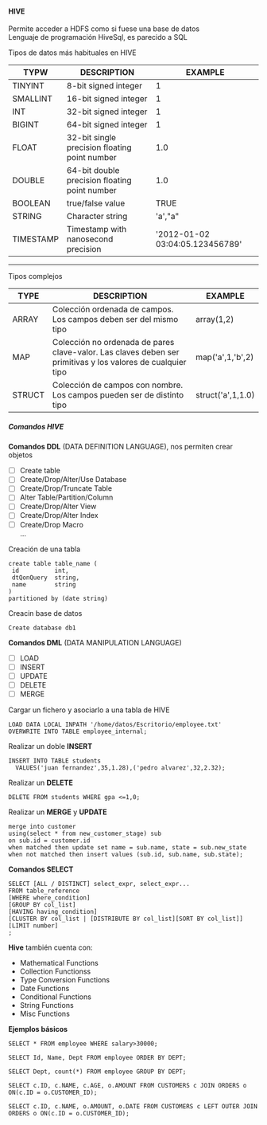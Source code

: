 #### HIVE
Permite acceder a HDFS como si fuese una base de datos  
Lenguaje de programación HiveSql, es parecido a SQL  

Tipos de datos más habituales en HIVE  

| TYPW | DESCRIPTION | EXAMPLE |
-------|-------------|----|
| TINYINT | 8-bit signed integer | 1 |
| SMALLINT | 16-bit signed integer | 1 |
| INT | 32-bit signed integer| 1 |
| BIGINT | 64-bit signed integer | 1 |
| FLOAT | 32-bit single precision floating point number | 1.0 |
| DOUBLE | 64-bit double precision floating point number | 1.0 |
| BOOLEAN | true/false value | TRUE |
| STRING | Character string | 'a',"a" |
| TIMESTAMP | Timestamp with nanosecond precision | '2012-01-02 03:04:05.123456789' |
------------------------------

Tipos complejos  

TYPE | DESCRIPTION | EXAMPLE
-----|------|--------------
ARRAY | Colección ordenada de campos. Los campos deben ser del mismo tipo | array(1,2)
MAP | Colección no ordenada de pares clave-valor. Las claves deben ser primitivas y los valores de cualquier tipo | map('a',1,'b',2)
STRUCT | Colección de campos con nombre. Los campos pueden ser de distinto tipo | struct('a',1,1.0)

##### Comandos HIVE  

**Comandos DDL** (DATA DEFINITION LANGUAGE), nos permiten crear objetos  
  - [ ] Create table  
  - [ ] Create/Drop/Alter/Use Database  
  - [ ] Create/Drop/Truncate Table  
  - [ ] Alter Table/Partition/Column  
  - [ ] Create/Drop/Alter View  
  - [ ] Create/Drop/Alter Index  
  - [ ] Create/Drop Macro  
  ...
 
 Creación de una tabla  
 ```
 create table table_name (
  id          int,
  dtQonQuery  string,
  name        string
 )
 partitioned by (date string)
 ```
 Creacin base de datos  
 ```
 Create database db1
 ```
 
 **Comandos DML** (DATA MANIPULATION LANGUAGE)  
  - [ ] LOAD
  - [ ] INSERT
  - [ ] UPDATE
  - [ ] DELETE
  - [ ] MERGE  
  
  Cargar un fichero y asociarlo a una tabla de HIVE
  ```
  LOAD DATA LOCAL INPATH '/home/datos/Escritorio/employee.txt'
  OVERWRITE INTO TABLE employee_internal;
  ```
  Realizar un doble **INSERT**
  ```
  INSERT INTO TABLE students
    VALUES('juan fernandez',35,1.28),('pedro alvarez',32,2.32);
  ```
  
  Realizar un **DELETE**
  ```
  DELETE FROM students WHERE gpa <=1,0;
  ```
  
  Realizar un **MERGE** y **UPDATE**
  ```
  merge into customer
  using(select * from new_customer_stage) sub
  on sub.id = customer.id
  when matched then update set name = sub.name, state = sub.new_state
  when not matched then insert values (sub.id, sub.name, sub.state);
  ```
**Comandos SELECT**
```
SELECT [ALL / DISTINCT] select_expr, select_expr...
FROM table_reference
[WHERE where_condition]
[GROUP BY col_list]
[HAVING having_condition]
[CLUSTER BY col_list | [DISTRIBUTE BY col_list][SORT BY col_list]]
[LIMIT number]
;
```

**Hive** también cuenta con:    
- Mathematical Functions  
- Collection Functionss  
- Type Conversion Functions  
- Date Functions  
- Conditional Functions  
- String Functions  
- Misc Functions  

**Ejemplos básicos**  
```
SELECT * FROM employee WHERE salary>30000;

SELECT Id, Name, Dept FROM employee ORDER BY DEPT;

SELECT Dept, count(*) FROM employee GROUP BY DEPT;

SELECT c.ID, c.NAME, c.AGE, o.AMOUNT FROM CUSTOMERS c JOIN ORDERS o ON(c.ID = o.CUSTOMER_ID);

SELECT c.ID, c.NAME, o.AMOUNT, o.DATE FROM CUSTOMERS c LEFT OUTER JOIN ORDERS o ON(c.ID = o.CUSTOMER_ID);
```
